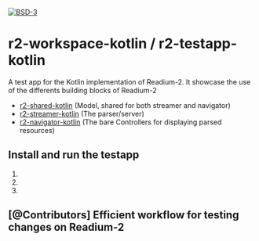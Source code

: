 [![BSD-3](https://img.shields.io/badge/License-BSD--3-brightgreen.svg)](https://opensource.org/licenses/BSD-3-Clause)
# r2-workspace-kotlin / r2-testapp-kotlin

A test app for the Kotlin implementation of Readium-2.
It showcase the use of the differents building blocks of Readium-2


- [r2-shared-kotlin](https://github.com/readium/r2-shared-kotlin) (Model, shared for both streamer and navigator)
- [r2-streamer-kotlin](https://github.com/readium/r2-streamer-kotlin) (The parser/server)
- [r2-navigator-kotlin](https://github.com/readium/r2-navigator-kotlin) (The bare Controllers for displaying parsed resources)

## Install and run the testapp

1) 
2) 
3)

## [@Contributors] Efficient workflow for testing changes on Readium-2


